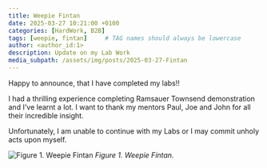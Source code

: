 ```yaml
---
title: Weepie Fintan
date: 2025-03-27 10:21:00 +0100
categories: [HardWork, B2B]
tags: [weepie, fintan]     # TAG names should always be lowercase
author: <author_id:1>
description: Update on my Lab Work
media_subpath: /assets/img/posts/2025-03-27-Fintan
---
```


Happy to announce, that I have completed my labs!!

I had a thrilling experience completing Ramsauer Townsend demonstration and I've learnt a lot. I want to thank my mentors Paul, Joe and John for all their incredible insight.

Unfortunately, I am unable to continue with my Labs or I may commit unholy acts upon myself.

![Figure 1. Weepie Fintan](/fintan.jpg)   _Figure 1. Weepie Fintan._
